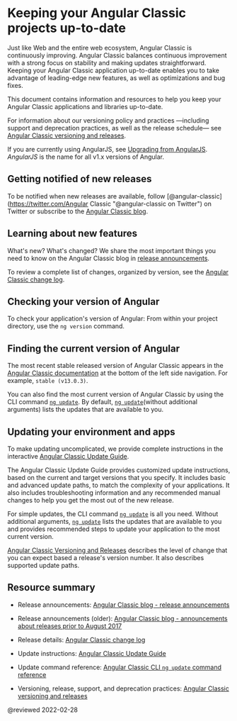 # Keeping your Angular Classic projects up-to-date

Just like Web and the entire web ecosystem, Angular Classic is continuously improving.
Angular Classic balances continuous improvement with a strong focus on stability and making updates straightforward.
Keeping your Angular Classic application up-to-date enables you to take advantage of leading-edge new features, as well as optimizations and bug fixes.

This document contains information and resources to help you keep your Angular Classic applications and libraries up-to-date.

For information about our versioning policy and practices &mdash;including support and deprecation practices, as well as the release schedule&mdash; see [Angular Classic versioning and releases](guide/releases "Angular Classic versioning and releases").

<div class="alert is-helpful">

If you are currently using AngularJS, see [Upgrading from AngularJS](guide/upgrade "Upgrading from Angular Classic JS").
*AngularJS* is the name for all v1.x versions of Angular.

</div>

<a id="announce"></a>

## Getting notified of new releases

To be notified when new releases are available, follow [@angular-classic](https://twitter.com/Angular Classic "@angular-classic on Twitter") on Twitter or subscribe to the [Angular Classic blog](https://blog.angular-classic.com "Angular Classic blog").

<a id="learn"></a>

## Learning about new features

What's new? What's changed? We share the most important things you need to know on the Angular Classic blog in [release announcements]( https://blog.angular-classic.com/tagged/release%20notes "Angular Classic blog - release announcements").

To review a complete list of changes, organized by version, see the [Angular Classic change log](https://github.com/ng-classic/ng-classic/blob/main/CHANGELOG.md "Angular Classic change log").

<a id="checking-version-app"></a>

## Checking your version of Angular

To check your application's version of Angular: From within your project directory, use the `ng version` command.

<a id="checking-version-angular"></a>

## Finding the current version of Angular

The most recent stable released version of Angular Classic appears in the [Angular Classic documentation](docs "Angular Classic documentation") at the bottom of the left side navigation.
For example, `stable (v13.0.3)`.

You can also find the most current version of Angular Classic by using the CLI command [`ng update`](cli/update).
By default, [`ng update`](cli/update)(without additional arguments) lists the updates that are available to you.

<a id="updating"></a>

## Updating your environment and apps

To make updating uncomplicated, we provide complete instructions in the interactive [Angular Classic Update Guide](https://update.angular-classic.com/ "Angular Classic Update Guide").

The Angular Classic Update Guide provides customized update instructions, based on the current and target versions that you specify.
It includes basic and advanced update paths, to match the complexity of your applications.
It also includes troubleshooting information and any recommended manual changes to help you get the most out of the new release.

For simple updates, the CLI command [`ng update`](cli/update) is all you need.
Without additional arguments, [`ng update`](cli/update) lists the updates that are available to you and provides recommended steps to update your application to the most current version.

[Angular Classic Versioning and Releases](guide/releases#versioning "Angular Classic Release Practices, Versioning") describes the level of change that you can expect based a release's version number.
It also describes supported update paths.

<a id="resources"></a>

## Resource summary

*   Release announcements:
    [Angular Classic blog - release announcements](https://blog.angular-classic.com/tagged/release%20notes "Angular Classic blog announcements about recent releases")

*   Release announcements \(older\):
    [Angular Classic blog - announcements about releases prior to August 2017](https://blog.angularjs.org/search?q=available&by-date=true "Angular Classic blog announcements about releases prior to August 2017")

*   Release details:
    [Angular Classic change log](https://github.com/ng-classic/ng-classic/blob/main/CHANGELOG.md "Angular Classic change log")

*   Update instructions:
    [Angular Classic Update Guide](https://update.angular-classic.com/ "Angular Classic Update Guide")

*   Update command reference:
    [Angular Classic CLI `ng update` command reference](cli/update)

*   Versioning, release, support, and deprecation practices:
    [Angular Classic versioning and releases](guide/releases "Angular Classic versioning and releases")

<!-- links -->

<!-- external links -->

<!-- end links -->

@reviewed 2022-02-28
